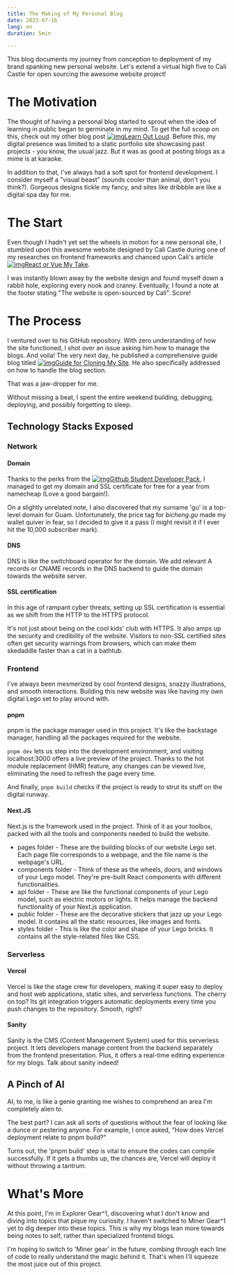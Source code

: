 ```yaml
---
title: The Making of My Personal Blog
date: 2023-07-16
lang: en
duration: 5min

---
```


This blog documents my journey from conception to deployment of my brand spanking new personal website. Let's extend a virtual high five to Cali Castle for open sourcing the awesome website project!

# The Motivation

The thought of having a personal blog started to sprout when the idea of learning in public began to germinate in my mind. To get the full scoop on this, check out my other blog post [![img](https://spot.bicheng.me/api/favicon?url=bicheng.me)Learn Out Loud](https://bicheng.me/blog/learning-out-loud-the-journey-of-learning-in-public). Before this, my digital presence was limited to a static portfolio site showcasing past projects - you know, the usual jazz. But it was as good at posting blogs as a mime is at karaoke.

In addition to that, I've always had a soft spot for frontend development. I consider myself a "visual beast" (sounds cooler than animal, don't you think?). Gorgeous designs tickle my fancy, and sites like dribbble are like a digital spa day for me.

# The Start

Even though I hadn't yet set the wheels in motion for a new personal site, I stumbled upon this awesome website designed by Cali Castle during one of my researches on frontend frameworks and chanced upon Cali's article [![img](https://spot.bicheng.me/api/favicon?url=cali.so)React or Vue My Take](https://cali.so/blog/react-or-vue-my-take-on-web-dev).

I was instantly blown away by the website design and found myself down a rabbit hole, exploring every nook and cranny. Eventually, I found a note at the footer stating "The website is open-sourced by Cali". Score!

# The Process

I ventured over to his GitHub repository. With zero understanding of how the site functioned, I shot over an issue asking him how to manage the blogs. And voila! The very next day, he published a comprehensive guide blog titled [![img](https://spot.bicheng.me/api/favicon?url=cali.so)Guide for Cloning My Site](https://cali.so/blog/guide-for-cloning-my-site). He also specifically addressed on how to handle the blog section.

That was a jaw-dropper for me.

Without missing a beat, I spent the entire weekend building, debugging, deploying, and possibly forgetting to sleep.

## Technology Stacks Exposed

### Network

#### Domain

Thanks to the perks from the [![img](https://spot.bicheng.me/api/favicon?url=education.github.com)Github Student Developer Pack](https://education.github.com/pack), I managed to get my domain and SSL certificate for free for a year from namecheap (Love a good bargain!).

On a slightly unrelated note, I also discovered that my surname 'gu' is a top-level domain for Guam. Unfortunately, the price tag for _bicheng.gu_ made my wallet quiver in fear, so I decided to give it a pass (I might revisit it if I ever hit the 10,000 subscriber mark).

#### DNS

DNS is like the switchboard operator for the domain. We add relevant A records or CNAME records in the DNS backend to guide the domain towards the website server.

#### SSL certification

In this age of rampant cyber threats, setting up SSL certification is essential as we shift from the HTTP to the HTTPS protocol.

It's not just about being on the cool kids' club with HTTPS. It also amps up the security and credibility of the website. Visitors to non-SSL certified sites often get security warnings from browsers, which can make them skedaddle faster than a cat in a bathtub.

### Frontend

I've always been mesmerized by cool frontend designs, snazzy illustrations, and smooth interactions. Building this new website was like having my own digital Lego set to play around with.

#### pnpm

pnpm is the package manager used in this project. It's like the backstage manager, handling all the packages required for the website.

`pnpm dev` lets us step into the development environment, and visiting localhost:3000 offers a live preview of the project. Thanks to the hot module replacement (HMR) feature, any changes can be viewed live, eliminating the need to refresh the page every time.

And finally, `pnpm build` checks if the project is ready to strut its stuff on the digital runway.

#### Next.JS

Next.js is the framework used in the project. Think of it as your toolbox, packed with all the tools and components needed to build the website.

- pages folder - These are the building blocks of our website Lego set. Each page file corresponds to a webpage, and the file name is the webpage's URL.
- components folder - Think of these as the wheels, doors, and windows of your Lego model. They're pre-built React components with different functionalities.
- api folder - These are like the functional components of your Lego model, such as electric motors or lights. It helps manage the backend functionality of your Next.js application.
- public folder - These are the decorative stickers that jazz up your Lego model. It contains all the static resources, like images and fonts.
- styles folder - This is like the color and shape of your Lego bricks. It contains all the style-related files like CSS.

### Serverless

#### Vercel

Vercel is like the stage crew for developers, making it super easy to deploy and host web applications, static sites, and serverless functions. The cherry on top? Its git integration triggers automatic deployments every time you push changes to the repository. Smooth, right?

#### Sanity

Sanity is the CMS (Content Management System) used for this serverless project. It lets developers manage content from the backend separately from the frontend presentation. Plus, it offers a real-time editing experience for my blogs. Talk about sanity indeed!

## A Pinch of AI

AI, to me, is like a genie granting me wishes to comprehend an area I'm completely alien to.

The best part? I can ask all sorts of questions without the fear of looking like a dunce or pestering anyone. For example, I once asked, "How does Vercel deployment relate to pnpm build?"

Turns out, the 'pnpm build' step is vital to ensure the codes can compile successfully. If it gets a thumbs up, the chances are, Vercel will deploy it without throwing a tantrum.

# What's More

At this point, I'm in Explorer Gear^1, discovering what I don't know and diving into topics that pique my curiosity. I haven't switched to Miner Gear^1 yet to dig deeper into these topics. This is why my blogs lean more towards being notes to self, rather than specialized frontend blogs.

I'm hoping to switch to 'Miner gear' in the future, combing through each line of code to really understand the magic behind it. That's when I'll squeeze the most juice out of this project.
